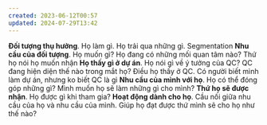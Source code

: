 ```yaml
---
created: 2023-06-12T00:57
updated: 2024-07-29T13:42
---
```

**Đối tượng thụ hưởng**. Họ làm gì. Họ trải qua những gì. Segmentation
**Nhu cầu của đối tượng**. Họ muốn gì? Họ đang có những mối quan tâm nào? Thứ họ nói họ muốn nhận
**Họ thấy gì ở dự án**. Họ nói gì về ý tưởng của QC? QC đang hiện diện thế nào trong mắt họ? Điều họ thấy ở QC. Có người biết mình làm dự án, nhưng ko biết QC là gì
**Nhu cầu của mình với họ**. Họ có thể đóng góp những gì? Mình muốn họ sẽ làm những gì cho mình?
**Thứ họ sẽ được nhận**. Họ được gì khi tham gia?
**Hoạt động dành cho họ**. Cầu nối giữa nhu cầu của họ và nhu cầu của mình. Giúp họ đạt được thứ mình sẽ cho họ như thế nào?
